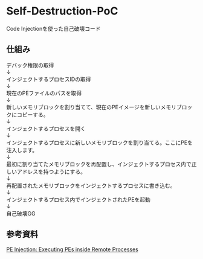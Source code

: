 #  Self-Destruction-PoC
Code Injectionを使った自己破壊コード

## 仕組み
デバック権限の取得<br>
↓<br>
インジェクトするプロセスIDの取得<br>
↓<br>
現在のPEファイルのパスを取得<br>
↓<br>
新しいメモリブロックを割り当てて、現在のPEイメージを新しいメモリブロックにコピーする。<br>
↓<br>
インジェクトするプロセスを開く<br>
↓<br>
インジェクトするプロセスに新しいメモリブロックを割り当てる。ここにPEを注入します。<br>
↓<br>
最初に割り当てたメモリブロックを再配置し、インジェクトするプロセス内で正しいアドレスを持つようにする。<br>
↓<br>
再配置されたメモリブロックをインジェクトするプロセスに書き込む。<br>
↓<br>
インジェクトするプロセス内でインジェクトされたPEを起動<br>
↓<br>
自己破壊GG

## 参考資料
[PE Injection: Executing PEs inside Remote Processes](<https://www.ired.team/offensive-security/code-injection-process-injection/pe-injection-executing-pes-inside-remote-processes>)
